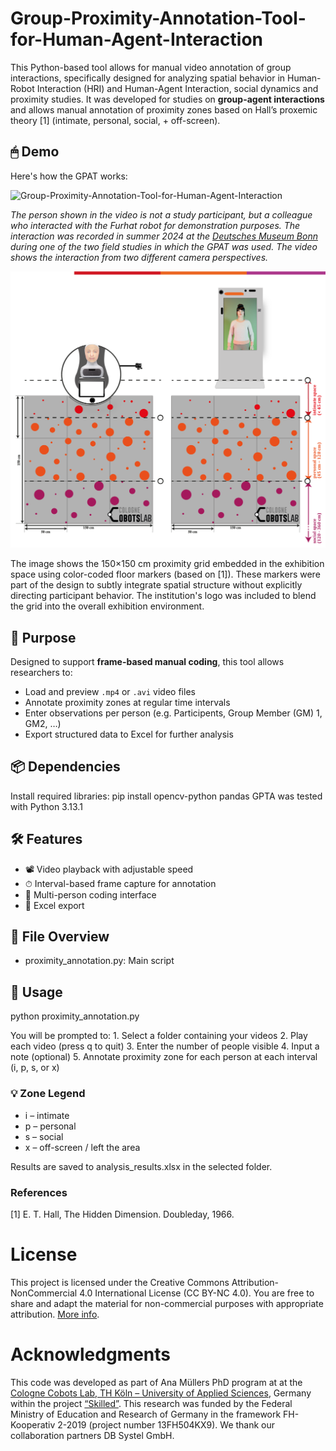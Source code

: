 # Group-Proximity-Annotation-Tool-for-Human-Agent-Interaction
This Python-based tool allows for manual video annotation of group interactions, specifically designed for analyzing spatial behavior in Human-Robot Interaction (HRI) and Human-Agent Interaction, social dynamics and proximity studies. It was developed for studies on **group-agent interactions** and allows manual annotation of proximity zones based on Hall’s proxemic theory [1] (intimate, personal, social, + off-screen).

## 🖱 Demo

Here's how the GPAT works:

![Group-Proximity-Annotation-Tool-for-Human-Agent-Interaction](Demo_Video_GPAT_reduced.gif)

_The person shown in the video is not a study participant, but a colleague who interacted with the Furhat robot for demonstration purposes. The interaction was recorded in summer 2024 at the [Deutsches Museum Bonn](https://www.deutsches-museum.de/bonn) during one of the two field studies in which the GPAT was used. The video shows the interaction from two different camera perspectives._

![Color-coded floor markers used to visualize the proximity grid](Setup.png)

The image shows the 150×150 cm proximity grid embedded in the exhibition space using color-coded floor markers (based on [1]). These markers were part of the design to subtly integrate spatial structure without explicitly directing participant behavior. The institution's logo was included to blend the grid into the overall exhibition environment.
  
## 🎯 Purpose

Designed to support **frame-based manual coding**, this tool allows researchers to:

- Load and preview `.mp4` or `.avi` video files
- Annotate proximity zones at regular time intervals
- Enter observations per person (e.g. Participents, Group Member (GM) 1, GM2, …)
- Export structured data to Excel for further analysis


## 📦 Dependencies

Install required libraries: pip install opencv-python pandas
GPTA was tested with Python 3.13.1

## 🛠 Features
-	📽 Video playback with adjustable speed
-	⏱ Interval-based frame capture for annotation
-	👤 Multi-person coding interface
-	💾 Excel export

 ## 📁 File Overview
-	proximity_annotation.py: Main script

 ## 🚀 Usage

 python proximity_annotation.py

 You will be prompted to:
	1.	Select a folder containing your videos
	2.	Play each video (press q to quit)
	3.	Enter the number of people visible
	4.	Input a note (optional)
	5.	Annotate proximity zone for each person at each interval (i, p, s, or x)

 ### 💡 Zone Legend
-	i – intimate
-	p – personal
-	s – social
-	x – off-screen / left the area


Results are saved to analysis_results.xlsx in the selected folder.

### References 

[1] E. T. Hall, The Hidden Dimension. Doubleday, 1966.

# License

This project is licensed under the Creative Commons Attribution-NonCommercial 4.0 International License (CC BY-NC 4.0).
You are free to share and adapt the material for non-commercial purposes with appropriate attribution. [More info](https://creativecommons.org/licenses/by-nc/4.0/).

# Acknowledgments

This code was developed as part of Ana Müllers PhD program at at the [Cologne Cobots Lab, TH Köln – University of Applied Sciences](https://www.th-koeln.de/anlagen-energie-und-maschinensysteme/cologne-cobots-lab-startseite_60861.php), Germany within the project [“Skilled”](https://www.th-koeln.de/anlagen-energie-und-maschinensysteme/skilled_87008.php). This research was funded by the Federal Ministry of Education and Research of Germany in the framework FH-Kooperativ 2-2019 (project number 13FH504KX9). We thank our collaboration partners DB Systel GmbH.
